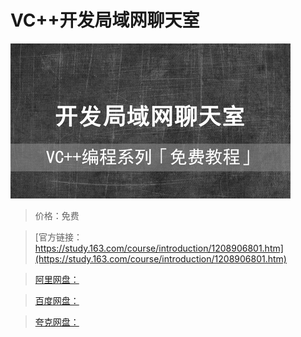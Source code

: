 # VC++开发局域网聊天室

![img](../../../assets/study163/free/56bf28215179435884d2b5a17d43bad5.jpg)

> 价格：免费

> [官方链接：https://study.163.com/course/introduction/1208906801.htm](https://study.163.com/course/introduction/1208906801.htm)

> [阿里网盘：]()

> [百度网盘：]()

> [夸克网盘：]()
